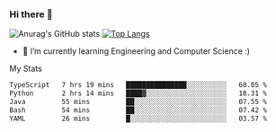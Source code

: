 ### Hi there 👋

![Anurag's GitHub stats](https://github-readme-stats.vercel.app/api?username=MatteoIorio11&show_icons=true&theme=dark) 
[![Top Langs](https://github-readme-stats.vercel.app/api/top-langs/?username=MatteoIorio11&theme=dark)](https://github.com/MatteoIorio11/github-readme-stats)

- 🌱 I’m currently learning Engineering and Computer Science :)

<!--
**MatteoIorio11/MatteoIorio11** is a ✨ _special_ ✨ repository because its `README.md` (this file) appears on your GitHub profile.

Here are some ideas to get you started:

- 🔭 I’m currently working on ...
- 🌱 I’m currently learning ...
- 👯 I’m looking to collaborate on ...
- 🤔 I’m looking for help with ...
- 💬 Ask me about ...
- 📫 How to reach me: ...
- 😄 Pronouns: ...
- ⚡ Fun fact: ...
-->
My Stats
<!--START_SECTION:waka-->

```txt
TypeScript   7 hrs 19 mins   ███████████████░░░░░░░░░░   60.05 %
Python       2 hrs 14 mins   ████▓░░░░░░░░░░░░░░░░░░░░   18.31 %
Java         55 mins         ██░░░░░░░░░░░░░░░░░░░░░░░   07.55 %
Bash         54 mins         ██░░░░░░░░░░░░░░░░░░░░░░░   07.42 %
YAML         26 mins         █░░░░░░░░░░░░░░░░░░░░░░░░   03.57 %
```

<!--END_SECTION:waka-->
